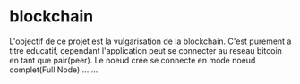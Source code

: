 # blockchain

L'objectif de ce projet est la vulgarisation de la blockchain. C'est purement a titre educatif, cependant l'application peut se connecter au reseau bitcoin en tant que pair(peer).
Le noeud crée se connecte en mode noeud complet(Full Node) .......
